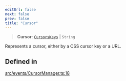 ```yaml
---
editUrl: false
next: false
prev: false
title: "Cursor"
---
```


> **Cursor**: [`CursorsKeys`](/three.ez/api/type-aliases/cursorskeys/) \| `String`

Represents a cursor, either by a CSS cursor key or a URL.

## Defined in

[src/events/CursorManager.ts:18](https://github.com/agargaro/three.ez/blob/6a659b7871154988e88d8973e76bf92863e7cc6e/src/events/CursorManager.ts#L18)
